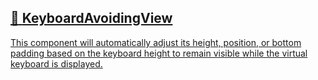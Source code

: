 ## [📄️<!-- --> <!-- -->KeyboardAvoidingView](/react-native-keyboard-controller/docs/api/components/keyboard-avoiding-view.md)

[This component will automatically adjust its height, position, or bottom padding based on the keyboard height to remain visible while the virtual keyboard is displayed.](/react-native-keyboard-controller/docs/api/components/keyboard-avoiding-view.md)
